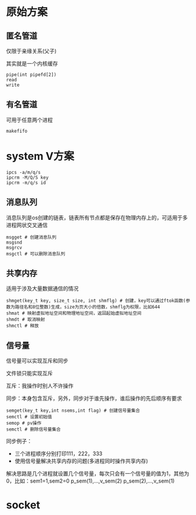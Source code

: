

# 原始方案



## 匿名管道

仅限于亲缘关系(父子)

其实就是一个内核缓存

```shell
pipe(int pipefd[2])
read
write
```

## 有名管道

可用于任意两个进程

```shell
makefifo
```



# system V方案

```shell
ipcs -a/m/q/s
ipcrm -M/Q/S key
ipcrm -m/q/s id
```



## 消息队列

消息队列是os创建的链表，链表所有节点都是保存在物理内存上的，可适用于多进程网状交叉通信

```shell
msgget # 创建消息队列
msgsnd
msgrcv
msgctl # 可以删除消息队列
```

## 共享内存

适用于涉及大量数据通信的情况

```shell
shmget(key_t key, size_t size, int shmflg) # 创建，key可以通过ftok函数(参数为路径名和8位整数)生成，size为页大小的倍数，shmflg为权限，比如644
shmat # 映射虚拟地址空间和物理地址空间，返回起始虚拟地址空间
shmdt # 取消映射
shmctl # 释放
```



## 信号量

信号量可以实现互斥和同步

文件锁只能实现互斥

互斥：我操作时别人不许操作

同步：本身包含互斥，另外，同步对于谁先操作，谁后操作的先后顺序有要求



```shell
semget(key_t key,int nsems,int flag) # 创建信号量集合
semctl # 设置初始值
semop # pv操作
semctl # 删除信号量集合
```



同步例子：

- 三个进程顺序分别打印111，222，333
- 使用信号量解决共享内存的问题(多进程同时操作共享内存)

解决思路是几个进程就设置几个信号量，每次只会有一个信号量的值为1，其他为0，比如：sem1=1,sem2=0   p_sem(1),...,v_sem(2)    p_sem(2),...,v_sem(1)



# socket




